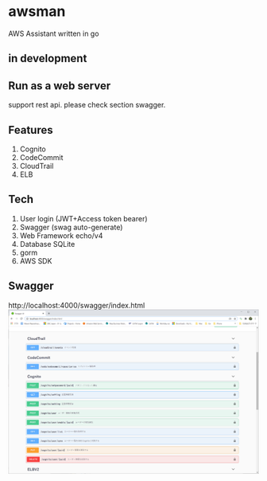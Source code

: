 # awsman
AWS Assistant written in go

## in development

## Run as a web server
support rest api. please check section swagger.

## Features
1. Cognito
1. CodeCommit
1. CloudTrail
1. ELB

## Tech
1. User login (JWT+Access token bearer)
1. Swagger (swag auto-generate)
1. Web Framework echo/v4
1. Database SQLite
1. gorm
1. AWS SDK

## Swagger
http://localhost:4000/swagger/index.html
![swagger](https://github.com/cereskou/awsman/blob/main/docs/images/swagger.png)
